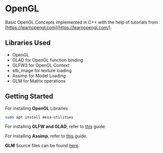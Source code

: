 # OpenGL

Basic OpenGL Concepts implemented in C++ with the help of tutorials from [https://learnopengl.com](https://learnopengl.com/).

## Libraries Used

- OpenGL
- GLAD for OpenGL function binding
- GLFW3 for OpenGL Context
- stb_image for texture loading
- Assimp for Model Loading
- GLM for Matrix operations

## Getting Started

For installing **OpenGL** Libraries

```bash
sudo apt install mesa-utilities
```

For installing **GLFW and GLAD**, refer to [this](https://learnopengl.com/Getting-started/Creating-a-window) guide.

For installing **Assimp**, refer to [this](https://learnopengl.com/Model-Loading/Assimp) guide.

**GLM** Source files can be found [here](https://glm.g-truc.net/0.9.8/index.html).
